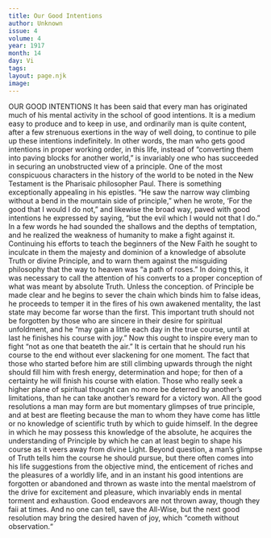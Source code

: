```yaml
---
title: Our Good Intentions
author: Unknown
issue: 4
volume: 4
year: 1917
month: 14
day: Vi
tags:
layout: page.njk
image:
---
```

OUR GOOD INTENTIONS    It has been said that every man has originated much of his mental activity in the school of good intentions. It is a medium easy to produce and to keep in use, and ordinarily man is quite content, after a few strenuous exertions in the way of well doing, to continue to pile up these intentions indefinitely. In other words, the man who gets good intentions in proper working order, in this life, instead of “converting them into paving blocks for another world,” is invariably one who has succeeded in securing an unobstructed view of a principle.       One of the most conspicuous characters in the history of the world to be noted in the New Testament is the Pharisaic philosopher Paul. There is something exceptionally appealing in his epistles. “He saw the narrow way climbing without a bend in the mountain side of principle,” when he wrote, ‘For the good that I would I do not,” and likewise the broad way, paved with good intentions he expressed by saying, “but the evil which I would not that I do.” In a few words he had sounded the shallows and the depths of temptation, and he realized the weakness of humanity to make a fight against it.       Continuing his efforts to teach the beginners of the New Faith he sought to inculcate in them the majesty and dominion of a knowledge of absolute Truth or divine Principle, and to warn them against the misguiding philosophy that the way to heaven was “a path of roses.” In doing this, it was necessary to call the attention of his converts to a proper conception of what was meant by absolute Truth. Unless the conception. of Principle be made clear and he begins to sever the chain which binds him to false ideas, he proceeds to temper it in the fires of his own awakened mentality, the last state may become far worse than the first. This important truth should not be forgotten by those who are sincere in their desire for spiritual unfoldment, and he “may gain a little each day in the true course, until at last he finishes his course with joy.”       Now this ought to inspire every man to fight “not as one that beateth the air.” It is certain that he should run his course to the end without ever slackening for one moment. The fact that those who started before him are still climbing upwards through the night should fill him with fresh energy, determination and hope; for then of a certainty he will finish his course with elation.       Those who really seek a higher plane of spiritual thought can no more be deterred by another’s limitations, than he can take another’s reward for a victory won.       All the good resolutions a man may form are but momentary glimpses of true principle, and at best are fleeting because the man to whom they have come has little or no knowledge of scientific truth by which to guide himself. In the degree in which he may possess this knowledge of the absolute, he acquires the understanding of Principle by which he can at least begin to shape his course as it veers away from divine Light.       Beyond question, a man’s glimpse of Truth tells him the course he should pursue, but there often comes into his life suggestions from the objective mind, the enticement of riches and the pleasures of a worldly life, and in an instant his good intentions are forgotten or abandoned and thrown as waste into the mental maelstrom of the drive for excitement and pleasure, which invariably ends in mental torment and exhaustion.       Good endeavors are not thrown away, though they faii at times. And no one can tell, save the All-Wise, but the next good resolution may bring the desired haven of joy, which “cometh without observation.“ 




